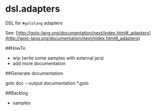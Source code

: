 dsl.adapters
============

DSL for `#gololang` adapters

See: [http://golo-lang.org/documentation/next/index.html#_adapters](http://golo-lang.org/documentation/next/index.html#_adapters)

##HowTo

- wip (write some samples with external jars)
- add more documentation

##Generate documentation

golo doc --output documentation  *.golo

##Backlog

- samples
